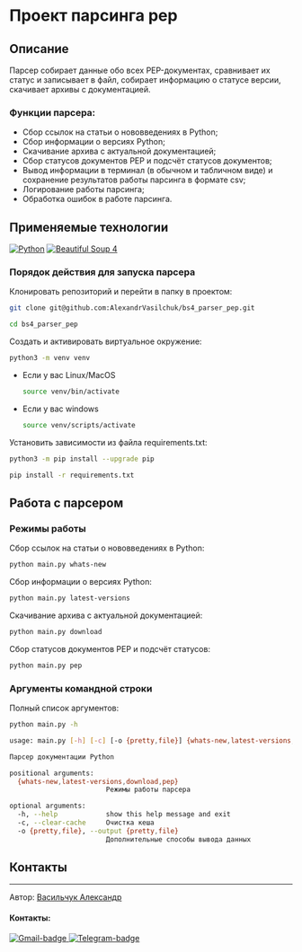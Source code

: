 # Проект парсинга pep

## Описание
Парсер собирает данные обо всех PEP-документах, сравнивает их статус 
и записывает в файл, собирает информацию о статусe версии,
скачивает архивы с документацией.

### Функции парсера:

* Сбор ссылок на статьи о нововведениях в Python;
* Сбор информации о версиях Python;
* Скачивание архива с актуальной документацией;
* Сбор статусов документов PEP и подсчёт статусов документов;
* Вывод информации в терминал (в обычном и табличном виде) и 
сохранение результатов работы парсинга в формате csv;
* Логирование работы парсинга;
* Обработка ошибок в работе парсинга.

## Применяемые технологии

[![Python](https://img.shields.io/badge/Python-3.9-blue?style=flat-square&logo=Python&logoColor=3776AB&labelColor=d0d0d0)](https://www.python.org/)
[![Beautiful Soup 4](https://img.shields.io/badge/BeautifulSoup-4.9.3-blue?style=flat-square&labelColor=d0d0d0)](https://beautiful-soup-4.readthedocs.io)

### Порядок действия для запуска парсера

Клонировать репозиторий и перейти в папку в проектом:

```bash
git clone git@github.com:AlexandrVasilchuk/bs4_parser_pep.git
```

```bash
cd bs4_parser_pep
```

Создать и активировать виртуальное окружение:

```bash
python3 -m venv venv
```

* Если у вас Linux/MacOS

    ```bash
    source venv/bin/activate
    ```

* Если у вас windows

    ```bash
    source venv/scripts/activate
    ```

Установить зависимости из файла requirements.txt:

```bash
python3 -m pip install --upgrade pip
```

```bash
pip install -r requirements.txt
```

## Работа с парсером

### Режимы работы
Сбор ссылок на статьи о нововведениях в Python:
```bash
python main.py whats-new
```
Сбор информации о версиях Python:
```bash
python main.py latest-versions
```
Скачивание архива с актуальной документацией:
```bash
python main.py download
```
Сбор статусов документов PEP и подсчёт статусов:
```bash
python main.py pep
```

### Аргументы командной строки
Полный список аргументов:
```bash
python main.py -h
```
```bash
usage: main.py [-h] [-c] [-o {pretty,file}] {whats-new,latest-versions,download,pep}

Парсер документации Python

positional arguments:
  {whats-new,latest-versions,download,pep}
                        Режимы работы парсера

optional arguments:
  -h, --help            show this help message and exit
  -c, --clear-cache     Очистка кеша
  -o {pretty,file}, --output {pretty,file}
                        Дополнительные способы вывода данных
```

## Контакты
___
Автор:
[Васильчук Александр](https://github.com/AlexandrVasilchuk/)



#### Контакты:
<a href="mailto:alexandrvsko@gmail.com">![Gmail-badge] <a/>
<a href="https://t.me/vsko_ico">![Telegram-badge] <a/>

[Gmail-badge]: https://img.shields.io/badge/Gmail-D14836?style=for-the-badge&logo=gmail&logoColor=white
[Telegram-badge]: https://img.shields.io/badge/Telegram-2CA5E0?style=for-the-badge&logo=telegram&logoColor=white